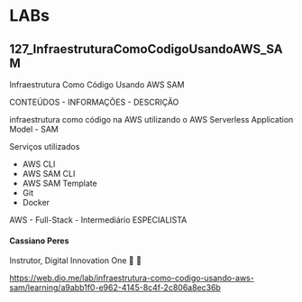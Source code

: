 # LABs

## 127_InfraestruturaComoCodigoUsandoAWS_SAM

Infraestrutura Como Código Usando AWS SAM

CONTEÚDOS - INFORMAÇÕES - DESCRIÇÃO

 infraestrutura como código na AWS utilizando o AWS Serverless Application Model - SAM

Serviços utilizados
- AWS CLI
- AWS SAM CLI
- AWS SAM Template
- Git
- Docker

AWS - Full-Stack - Intermediário
ESPECIALISTA
#### Cassiano Peres
Instrutor, Digital Innovation One
 

https://web.dio.me/lab/infraestrutura-como-codigo-usando-aws-sam/learning/a9abb1f0-e962-4145-8c4f-2c806a8ec36b
